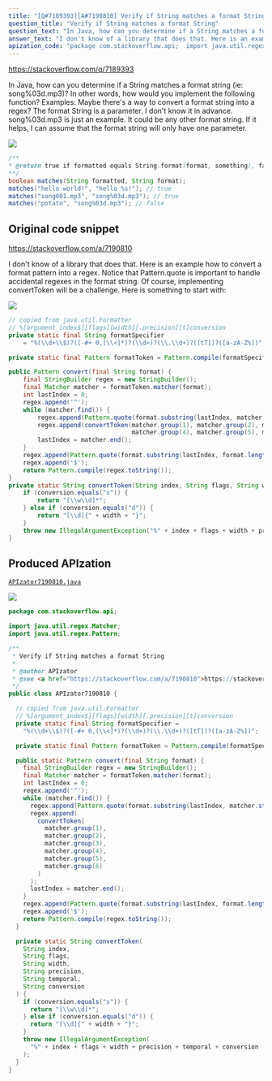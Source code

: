 ```yaml
---
title: "[Q#7189393][A#7190810] Verify if String matches a format String"
question_title: "Verify if String matches a format String"
question_text: "In Java, how can you determine if a String matches a format string (ie: song%03d.mp3)? In other words, how would you implement the following function? Examples: Maybe there's a way to convert a format string into a regex? The format String is a parameter. I don't know it in advance. song%03d.mp3 is just an example. It could be any other format string. If it helps, I can assume that the format string will only have one parameter."
answer_text: "I don't know of a library that does that. Here is an example how to convert a format pattern into a regex. Notice that Pattern.quote is important to handle accidental regexes in the format string. Of course, implementing convertToken will be a challenge. Here is something to start with:"
apization_code: "package com.stackoverflow.api;  import java.util.regex.Matcher; import java.util.regex.Pattern;  /**  * Verify if String matches a format String  *  * @author APIzator  * @see <a href=\"https://stackoverflow.com/a/7190810\">https://stackoverflow.com/a/7190810</a>  */ public class APIzator7190810 {    // copied from java.util.Formatter   // %[argument_index$][flags][width][.precision][t]conversion   private static final String formatSpecifier =     \"%(\\\\d+\\\\$)?([-#+ 0,(\\\\<]*)?(\\\\d+)?(\\\\.\\\\d+)?([tT])?([a-zA-Z%])\";    private static final Pattern formatToken = Pattern.compile(formatSpecifier);    public static Pattern convert(final String format) {     final StringBuilder regex = new StringBuilder();     final Matcher matcher = formatToken.matcher(format);     int lastIndex = 0;     regex.append('^');     while (matcher.find()) {       regex.append(Pattern.quote(format.substring(lastIndex, matcher.start())));       regex.append(         convertToken(           matcher.group(1),           matcher.group(2),           matcher.group(3),           matcher.group(4),           matcher.group(5),           matcher.group(6)         )       );       lastIndex = matcher.end();     }     regex.append(Pattern.quote(format.substring(lastIndex, format.length())));     regex.append('$');     return Pattern.compile(regex.toString());   }    private static String convertToken(     String index,     String flags,     String width,     String precision,     String temporal,     String conversion   ) {     if (conversion.equals(\"s\")) {       return \"[\\\\w\\\\d]*\";     } else if (conversion.equals(\"d\")) {       return \"[\\\\d]{\" + width + \"}\";     }     throw new IllegalArgumentException(       \"%\" + index + flags + width + precision + temporal + conversion     );   } }"
---
```


https://stackoverflow.com/q/7189393

In Java, how can you determine if a String matches a format string (ie: song%03d.mp3)?
In other words, how would you implement the following function?
Examples:
Maybe there&#x27;s a way to convert a format string into a regex?
The format String is a parameter. I don&#x27;t know it in advance. song%03d.mp3 is just an example. It could be any other format string.
If it helps, I can assume that the format string will only have one parameter.


<div class="code-logo"><img src="/stackoverflow.png" /></div>

```java
/**
* @return true if formatted equals String.format(format, something), false otherwise.
**/
boolean matches(String formatted, String format);
matches("hello world!", "hello %s!"); // true
matches("song001.mp3", "song%03d.mp3"); // true
matches("potato", "song%03d.mp3"); // false
```


## Original code snippet

https://stackoverflow.com/a/7190810

I don&#x27;t know of a library that does that. Here is an example how to convert a format pattern into a regex. Notice that Pattern.quote is important to handle accidental regexes in the format string.
Of course, implementing convertToken will be a challenge. Here is something to start with:

<div class="code-logo"><img src="/stackoverflow.png" /></div>

```java
// copied from java.util.Formatter
// %[argument_index$][flags][width][.precision][t]conversion
private static final String formatSpecifier
    = "%(\\d+\\$)?([-#+ 0,(\\<]*)?(\\d+)?(\\.\\d+)?([tT])?([a-zA-Z%])";

private static final Pattern formatToken = Pattern.compile(formatSpecifier);

public Pattern convert(final String format) {
    final StringBuilder regex = new StringBuilder();
    final Matcher matcher = formatToken.matcher(format);
    int lastIndex = 0;
    regex.append('^');
    while (matcher.find()) {
        regex.append(Pattern.quote(format.substring(lastIndex, matcher.start())));
        regex.append(convertToken(matcher.group(1), matcher.group(2), matcher.group(3), 
                                  matcher.group(4), matcher.group(5), matcher.group(6)));
        lastIndex = matcher.end();
    }
    regex.append(Pattern.quote(format.substring(lastIndex, format.length())));
    regex.append('$');
    return Pattern.compile(regex.toString());
}
private static String convertToken(String index, String flags, String width, String precision, String temporal, String conversion) {
    if (conversion.equals("s")) {
        return "[\\w\\d]*";
    } else if (conversion.equals("d")) {
        return "[\\d]{" + width + "}";
    }
    throw new IllegalArgumentException("%" + index + flags + width + precision + temporal + conversion);
}
```

## Produced APIzation

[`APIzator7190810.java`](https://github.com/pasqualesalza/apization/raw/main/data/search/APIzator7190810.java)

<div class="code-logo"><img src="/apizator.png" /></div>

```java
package com.stackoverflow.api;

import java.util.regex.Matcher;
import java.util.regex.Pattern;

/**
 * Verify if String matches a format String
 *
 * @author APIzator
 * @see <a href="https://stackoverflow.com/a/7190810">https://stackoverflow.com/a/7190810</a>
 */
public class APIzator7190810 {

  // copied from java.util.Formatter
  // %[argument_index$][flags][width][.precision][t]conversion
  private static final String formatSpecifier =
    "%(\\d+\\$)?([-#+ 0,(\\<]*)?(\\d+)?(\\.\\d+)?([tT])?([a-zA-Z%])";

  private static final Pattern formatToken = Pattern.compile(formatSpecifier);

  public static Pattern convert(final String format) {
    final StringBuilder regex = new StringBuilder();
    final Matcher matcher = formatToken.matcher(format);
    int lastIndex = 0;
    regex.append('^');
    while (matcher.find()) {
      regex.append(Pattern.quote(format.substring(lastIndex, matcher.start())));
      regex.append(
        convertToken(
          matcher.group(1),
          matcher.group(2),
          matcher.group(3),
          matcher.group(4),
          matcher.group(5),
          matcher.group(6)
        )
      );
      lastIndex = matcher.end();
    }
    regex.append(Pattern.quote(format.substring(lastIndex, format.length())));
    regex.append('$');
    return Pattern.compile(regex.toString());
  }

  private static String convertToken(
    String index,
    String flags,
    String width,
    String precision,
    String temporal,
    String conversion
  ) {
    if (conversion.equals("s")) {
      return "[\\w\\d]*";
    } else if (conversion.equals("d")) {
      return "[\\d]{" + width + "}";
    }
    throw new IllegalArgumentException(
      "%" + index + flags + width + precision + temporal + conversion
    );
  }
}

```